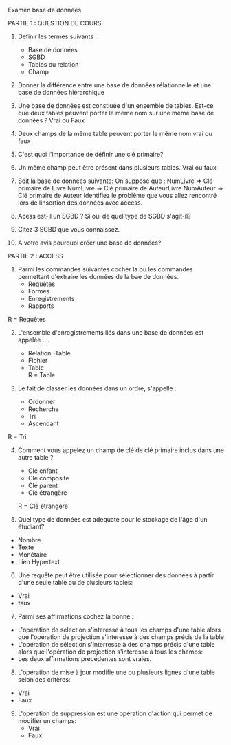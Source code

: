 Examen base de données

PARTIE 1 : QUESTION DE COURS

1. Definir les termes suivants : 
    - Base de données
    - SGBD
    - Tables ou relation
    - Champ


2. Donner la différence entre une base de données rélationnelle et une base de données hiérarchique

3. Une base de données est constiuée d'un ensemble de tables. Est-ce que deux tables peuvent porter le même nom sur une même base de données ?
    Vrai ou Faux

4. Deux champs de la même table peuvent porter le même nom 
        vrai ou  faux

5. C'est quoi l'importance de définir une clé primaire?

6. Un même champ peut être présent dans plusieurs tables.
    Vrai ou faux

7. Soit la base de données suivante:
On suppose que :
 NumLivre => Clé primaire de Livre
 NumLivre => Clé primaire de AuteurLivre
 NumAuteur => Clé primaire de Auteur
Identifiez le problème que vous allez rencontré lors de linsertion des données avec access.

8. Acess est-il un SGBD ? Si oui de quel type de SGBD s'agit-il?

9. Citez 3 SGBD que vous connaissez.

10. A votre avis pourquoi créer une base de données? 

PARTIE 2 : ACCESS

1. Parmi les commandes suivantes cocher la ou les commandes permettant d'extraire les données de la bae de données.
    - Requêtes
    - Formes
    - Enregistrements
    - Rapports

R = Requêtes

2. L'ensemble d'enregistrements liés dans une base de données est appelée ....
    - Relation
    -Table
    - Fichier
    - Table   
    R = Table

3. Le fait de classer les données dans un ordre, s'appelle :
    - Ordonner
    - Recherche
    - Tri
    - Ascendant

R = Tri

4. Comment vous appelez un champ de clé de clé primaire inclus dans une autre table ?

    - Clé enfant
    - Clé composite
    - Clé parent
    - Clé étrangère

    R = Clé étrangère

5. Quel type de données est adequate pour le stockage de l'âge d'un étudiant?
 - Nombre
 - Texte
 - Monétaire
 - Lien Hypertext

6. Une requête peut être utilisée pour sélectionner des données à partir d'une seule table ou de plusieurs tables:
- Vrai 
- faux

7. Parmi ses affirmations cochez la bonne :
 - L'opération de selection s'interesse à tous les champs d'une table alors que l'opération de projection s'interesse à des champs précis de la table
 - L'opération de sélection s'interresse à des champs précis d'une table alors que l'opération de projection s'intéresse à tous les champs:
 - Les deux affirmations précédentes sont vraies.

 8. L'opération de mise à jour modifie une ou plusieurs lignes d'une table selon des critères:
  - Vrai
  - Faux

9. L'opération de suppression est une opération d'action qui permet de modifier un champs:
    - Vrai
    - Faux








